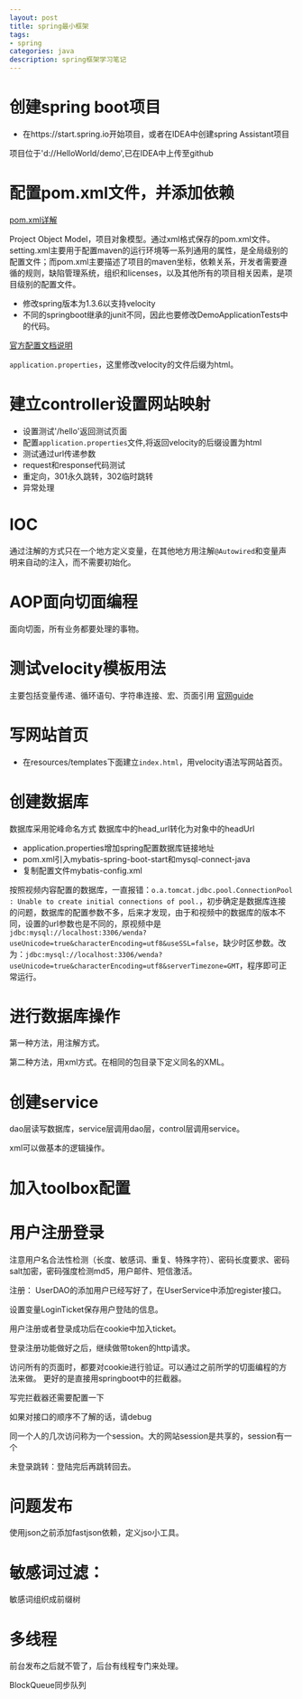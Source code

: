 ```yaml
---
layout: post
title: spring最小框架
tags:
- spring
categories: java
description: spring框架学习笔记
---
```


# 创建spring boot项目
* 在https://start.spring.io开始项目，或者在IDEA中创建spring Assistant项目

项目位于'd://HelloWorld/demo',已在IDEA中上传至github

# 配置pom.xml文件，并添加依赖
[pom.xml详解](https://blog.csdn.net/u012152619/article/details/51485297)

Project Object Model，项目对象模型。通过xml格式保存的pom.xml文件。setting.xml主要用于配置maven的运行环境等一系列通用的属性，是全局级别的配置文件；而pom.xml主要描述了项目的maven坐标，依赖关系，开发者需要遵循的规则，缺陷管理系统，组织和licenses，以及其他所有的项目相关因素，是项目级别的配置文件。

* 修改spring版本为1.3.6以支持velocity
* 不同的springboot继承的junit不同，因此也要修改DemoApplicationTests中的代码。


[官方配置文档说明](https://docs.spring.io/spring-boot/docs/1.0.x-SNAPSHOT/reference/html/)

`application.properties`，这里修改velocity的文件后缀为html。

# 建立controller设置网站映射
* 设置测试'/hello'返回测试页面
* 配置`application.properties`文件,将返回velocity的后缀设置为html
* 测试通过url传递参数
* request和response代码测试
* 重定向，301永久跳转，302临时跳转
* 异常处理

# IOC
通过注解的方式只在一个地方定义变量，在其他地方用注解`@Autowired`和变量声明来自动的注入，而不需要初始化。

# AOP面向切面编程
面向切面，所有业务都要处理的事物。

# 测试velocity模板用法
主要包括变量传递、循环语句、字符串连接、宏、页面引用
[官网guide](https://blog.csdn.net/gaojinshan/article/details/23945879)

# 写网站首页
* 在resources/templates下面建立`index.html`，用velocity语法写网站首页。

# 创建数据库

数据库采用驼峰命名方式 数据库中的head_url转化为对象中的headUrl

* application.properties增加spring配置数据库链接地址
* pom.xml引入mybatis-spring-boot-start和mysql-connect-java
* 复制配置文件mybatis-config.xml

按照视频内容配置的数据库，一直报错：`o.a.tomcat.jdbc.pool.ConnectionPool      : Unable to create initial connections of pool.`，初步确定是数据库连接的问题，数据库的配置参数不多，后来才发现，由于和视频中的数据库的版本不同，设置的url参数也是不同的，原视频中是`jdbc:mysql://localhost:3306/wenda?useUnicode=true&characterEncoding=utf8&useSSL=false`，缺少时区参数。改为：`jdbc:mysql://localhost:3306/wenda?useUnicode=true&characterEncoding=utf8&serverTimezone=GMT`，程序即可正常运行。

# 进行数据库操作
第一种方法，用注解方式。

第二种方法，用xml方式。在相同的包目录下定义同名的XML。

# 创建service
dao层读写数据库，service层调用dao层，control层调用service。


xml可以做基本的逻辑操作。
# 加入toolbox配置


# 用户注册登录
注意用户名合法性检测（长度、敏感词、重复、特殊字符）、密码长度要求、密码salt加密，密码强度检测md5，用户邮件、短信激活。

注册：
UserDAO的添加用户已经写好了，在UserService中添加register接口。

设置变量LoginTicket保存用户登陆的信息。

用户注册或者登录成功后在cookie中加入ticket。

登录注册功能做好之后，继续做带token的http请求。

访问所有的页面时，都要对cookie进行验证。可以通过之前所学的切面编程的方法来做。
更好的是直接用springboot中的拦截器。

写完拦截器还需要配置一下

如果对接口的顺序不了解的话，请debug

同一个人的几次访问称为一个session。大的网站session是共享的，session有一个


未登录跳转：登陆完后再跳转回去。

# 问题发布
使用json之前添加fastjson依赖，定义jso小工具。

# 敏感词过滤：
敏感词组织成前缀树

# 多线程
前台发布之后就不管了，后台有线程专门来处理。

BlockQueue同步队列
